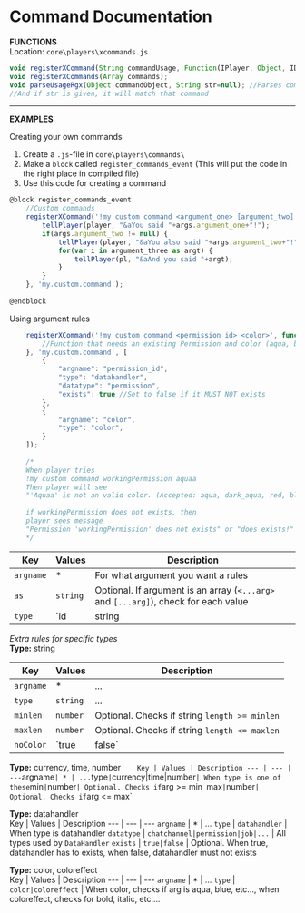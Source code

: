 # Command Documentation

**FUNCTIONS**    
Location: `core\players\xcommands.js`

```js
void registerXCommand(String commandUsage, Function(IPlayer, Object, IData) callback, String permissionId, Array rules=[]);
void registerXCommands(Array commands);
void parseUsageRgx(Object commandObject, String str=null); //Parses command usage to regex
//And if str is given, it will match that command

```    

***

**EXAMPLES**    

Creating your own commands

1) Create a `.js`-file in `core\players\commands\`
2) Make a `block` called `register_commands_event` (This will put the code in the right place in compiled file)
3) Use this code for creating a command
```js
@block register_commands_event
	//Custom commands
	registerXCommand('!my custom command <argument_one> [argument_two] [...argument_three]', function(player, args, wdata){
		tellPlayer(player, "&aYou said "+args.argument_one+"!");
		if(args.argument_two != null) {
			tellPlayer(player, "&aYou also said "+args.argument_two+"!");
			for(var i in argument_three as argt) {
				tellPlayer(pl, "&aAnd you said "+argt);
			}
		}
	}, 'my.custom.command');
	
@endblock
```

Using argument rules
```js
	registerXCommand('!my custom command <permission_id> <color>', function(player, args, wdata){
		//Function that needs an existing Permission and color (aqua, blue, red, ...)
	}, 'my.custom.command', [
		{
			"argname": "permission_id",
			"type": "datahandler",
			"datatype": "permission",
			"exists": true //Set to false if it MUST NOT exists
		},
		{
			"argname": "color",
			"type": "color",
		}
	]);
	
	/*
	When player tries
	!my custom command workingPermission aquaa
	Then player will see
	"'Aquaa' is not an valid color. (Accepted: aqua, dark_aqua, red, blue, ...)"
	
	if workingPermission does not exists, then
	player sees message
	"Permission 'workingPermission' does not exists" or "does exists!"
	*/
```

Key | Values | Description
--- | --- | ---
`argname` | * | For what argument you want a rules
`as` | `string` | Optional. If argument is an array (`<...arg>` and `[...arg]`), check for each value
`type` | `id|string|currency|time|number|datahandler|color|coloreffect` | What type argument must be

*Extra rules for specific types*    
**Type:** string    

Key | Values | Description
--- | --- | ---
`argname` | * | ...
`type` | `string` | ...
`minlen` | `number` | Optional. Checks if string `length >= minlen`
`maxlen` | `number` | Optional. Checks if string `length <= maxlen`
`noColor` | `true|false` | Optional. If color coding is allowed in this argument


**Type:** currency, time, number`    
Key | Values | Description
--- | --- | ---
`argname` | * | ...
`type` | `currency|time|number` | When type is one of these
`min` | `number` | Optional. Checks if `arg >= min`
`max` | `number` | Optional. Checks if `arg <= max`

**Type:** datahandler    
Key | Values | Description
--- | --- | ---
`argname` | * | ...
`type` | `datahandler` | When type is datahandler
`datatype` | `chatchannel|permission|job|...` | All types used by `DataHandler`
`exists` | `true|false` | Optional. When true, datahandler has to exists, when false, datahandler must not exists

**Type:** color, coloreffect    
Key | Values | Description
--- | --- | ---
`argname` | * | ...
`type` | `color|coloreffect` | When color, checks if arg is aqua, blue, etc..., when coloreffect, checks for bold, italic, etc....